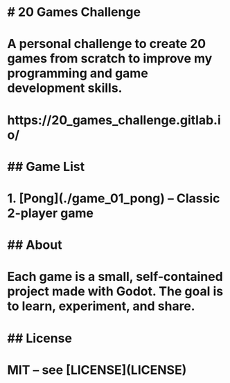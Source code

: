 # \# 20 Games Challenge

# 

# A personal challenge to create 20 games from scratch to improve my programming and game development skills.

# 

# https://20\_games\_challenge.gitlab.io/

# 

# \## Game List

# 

# 1\. \[Pong](./game\_01\_pong) – Classic 2-player game



# \## About

# 

# Each game is a small, self-contained project made with Godot. The goal is to learn, experiment, and share.

# 

# \## License

# 

# MIT – see \[LICENSE](LICENSE)



